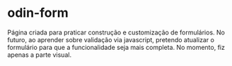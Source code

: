 # odin-form

Página criada para praticar construção e customização de formulários. No futuro, ao aprender sobre validação via javascript, pretendo atualizar o formulário para que a funcionalidade seja mais completa. No momento, fiz apenas a parte visual.
  